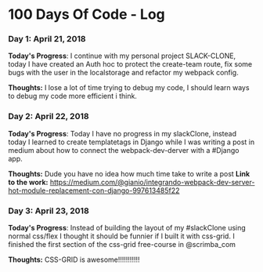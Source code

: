 # 100 Days Of Code - Log

### Day 1: April 21, 2018

**Today's Progress**: I continue with my personal project SLACK-CLONE, today I have created an Auth hoc to protect the create-team route, fix some bugs with the user in the localstorage and refactor my webpack config.

**Thoughts:** I lose a lot of time trying to debug my code, I should learn ways to debug my code more efficient i think.

### Day 2: April 22, 2018

**Today's Progress**: Today I have no progress in my slackClone, instead today I learned to create templatetags in Django while I was writing a post in medium about how to connect the webpack-dev-derver with a #Django app.

**Thoughts:** Dude you have no idea how much time take to write a post 
**Link to the work:** https://medium.com/@gianio/integrando-webpack-dev-server-hot-module-replacement-con-django-997613485f22

### Day 3: April 23, 2018

**Today's Progress**: Instead of building the layout of my #slackClone using normal css/flex I thought it should be funnier if I built it with css-grid. I finished the first section of the css-grid free-course in @scrimba_com

**Thoughts:** CSS-GRID is awesome!!!!!!!!!!!
